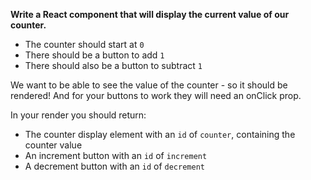 **Write a React component that will display the current value of our counter.**

- The counter should start at `0`
- There should be a button to add `1`
- There should also be a button to subtract `1`

We want to be able to see the value of the counter - so it should be rendered! And for your buttons to work they will need an onClick prop.

In your render you should return:
- The counter display element with an `id` of `counter`, containing the counter value
- An increment button with an `id` of `increment`
- A decrement button with an `id` of `decrement`
